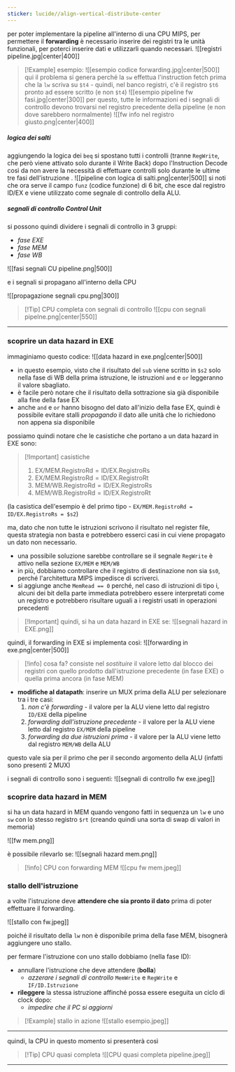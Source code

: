 ```yaml
---
sticker: lucide//align-vertical-distribute-center
---
```


per poter implementare la pipeline all'interno di una CPU MIPS, per permettere il **forwarding** è necessario inserire dei registri tra le unità funzionali, per poterci inserire dati e utilizzarli quando necessari.
![[registri pipeline.jpg|center|400]]
 
>[!Example] esempio:
>![[esempio codice forwarding.jpg|center|500]]
>qui il problema si genera perché la `sw` effettua l'instruction fetch prima che la `lw` scriva su `$t4` - quindi, nel banco registri, c'è il registro `$t6` pronto ad essere scritto (e non `$t4`)
>![[esempio pipeline fw fasi.jpg|center|300]]
>per questo, tutte le informazioni ed i segnali di controllo devono trovarsi nel registro precedente della pipeline (e non dove sarebbero normalmente)
>![[fw info nel registro giusto.png|center|400]]

##### logica dei salti
aggiungendo la logica dei `beq` si spostano tutti i controlli (tranne `RegWrite`, che però viene attivato solo durante il Write Back) dopo l'Instruction Decode così da non avere la necessità di effettuare controlli solo durante le ultime tre fasi dell'istruzione .
![[pipeline con logica di salti.png|center|500]]
si noti che ora serve il campo `funz` (codice funzione) di 6 bit, che esce dal registro ID/EX e viene utilizzato come segnale di controllo della ALU.

##### segnali di controllo Control Unit
si possono quindi dividere i segnali di controllo in 3 gruppi:
- *fase EXE*
- *fase MEM*
- *fase WB*
 
![[fasi segnali CU pipeline.png|500]]

e i segnali si propagano all'interno della CPU
 
![[propagazione segnali cpu.png|300]]

>[!Tip] CPU completa con segnali di controllo
>![[cpu con segnali pipelne.png|center|550]]

---
### scoprire un data hazard in EXE
immaginiamo questo codice:
![[data hazard in exe.png|center|500]]
- in questo esempio, visto che il risultato del `sub` viene scritto in `$s2` solo nella fase di WB della prima istruzione, le istruzioni `and` e `or` leggeranno il valore sbagliato.
- è facile però notare che il risultato della sottrazione sia già disponibile alla fine della fase EX
- anche `and` e `or` hanno bisogno del dato all'inizio della fase EX, quindi è possibile evitare stalli *propagando* il dato alle unità che lo richiedono non appena sia disponibile

possiamo quindi notare che le casistiche che portano a un data hazard in EXE sono:

> [!Important]  casistiche
> 1. $\text{EX/MEM.RegistroRd}=\text{ID/EX.RegistroRs}$
> 2. $\text{EX/MEM.RegistroRd}=\text{ID/EX.RegistroRt}$
> 3. $\text{MEM/WB.RegistroRd}=\text{ID/EX.RegistroRs}$
> 4. $\text{MEM/WB.RegistroRd}=\text{ID/EX.RegistroRt}$

(la casistica dell'esempio è del primo tipo -  `EX/MEM.RegistroRd = ID/EX.RegistroRs = $s2`)

ma, dato che non tutte le istruzioni scrivono il risultato nel register file, questa strategia non basta e potrebbero esserci casi in cui viene propagato un dato non necessario.
- una possibile soluzione sarebbe controllare se il segnale `RegWrite` è attivo nella sezione `EX/MEM` e `MEM/WB`
- in più, dobbiamo controllare che il registro di destinazione non sia `$s0`, perché l'architettura MIPS impedisce di scriverci.
- si aggiunge anche `MemRead == 0` perché, nel caso di istruzioni di tipo i, alcuni dei bit della parte immediata potrebbero essere interpretati come un registro e potrebbero risultare uguali a i registri usati in operazioni precedenti

>[!Important] quindi, si ha un data hazard in EXE se:
>![[segnali hazard in EXE.png]]

quindi, il forwarding in EXE si implementa così:
![[forwarding in exe.png|center|500]]
>[!info] cosa fa? 
>consiste nel *sostituire* il valore letto dal blocco dei registri con quello prodotto dall'istruzione precedente (in fase EXE) o quella prima ancora (in fase MEM)
- **modifiche al datapath**: inserire un MUX prima della ALU per selezionare tra i tre casi:
	1) *non c'è forwarding* - il valore per la ALU viene letto dal registro `ID/EXE` della pipeline
	2) *forwarding dall'istruzione precedente* - il valore per la ALU viene letto dal registro `EX/MEM` della pipeline
	3) *forwarding da due istruzioni prima* - il valore per la ALU viene letto dal registro `MEM/WB` della ALU
 
questo vale sia per il primo che per il secondo argomento della ALU (infatti sono presenti 2 MUX)

i segnali di controllo sono i seguenti:
![[segnali di controllo fw exe.jpeg]]

### scoprire data hazard in MEM
si ha un data hazard in MEM quando vengono fatti in sequenza un `lw` e uno `sw` con lo stesso registro `$rt` (creando quindi una sorta di swap di valori in memoria)
 
![[fw mem.png]]

è possibile rilevarlo se: 
![[segnali hazard mem.png]]

>[!info] CPU con forwarding MEM
![[cpu fw mem.jpeg]]

### stallo dell'istruzione
a volte l'istruzione deve **attendere che sia pronto il dato** prima di poter effettuare il forwarding.

![[stallo con fw.jpeg]]

poiché il risultato della `lw` non è disponibile prima della fase MEM, bisognerà aggiungere uno stallo.

per fermare l'istruzione con uno stallo dobbiamo (nella fase ID):
- annullare l'istruzione che deve attendere (**bolla**)
	- *azzerare i segnali di controllo* `MemWrite` e `RegWrite` e `IF/ID.Istruzione`
- **rileggere** la stessa istruzione affinché possa essere eseguita un ciclo di clock dopo:
	- *impedire che il PC si aggiorni*
 
>[!Example] stallo in azione
>![[stallo esempio.jpeg]]

---
quindi, la CPU in questo momento si presenterà così

>[!Tip] CPU quasi completa
>![[CPU quasi completa pipeline.jpeg]]

---





### 